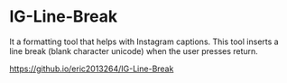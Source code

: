# IG-Line-Break

It a formatting tool that helps with Instagram captions. This tool inserts a line break (blank character unicode) when the user presses return.

https://github.io/eric2013264/IG-Line-Break
